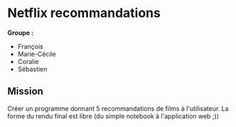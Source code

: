 # Netflix recommandations
**Groupe :**
- François
- Marie-Cécile
- Coralie
- Sébastien

## Mission
Créer un programme donnant 5 recommandations de films à l'utilisateur.
La forme du rendu final est libre (du simple notebook à l'application web ;))

